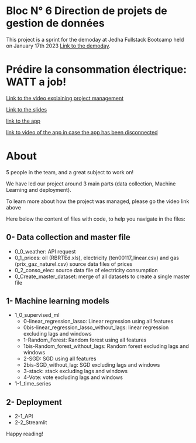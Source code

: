 # Bloc N° 6 Direction de projets de gestion de données
This project is a sprint for the demoday at Jedha Fullstack Bootcamp held on January 17th 2023 [Link to the demoday](https://youtu.be/cRNy1-rTXYg?t=2917).

# Prédire la consommation électrique: WATT a job!
[Link to the video explaining project management](https://share.vidyard.com/watch/nzSSYR5vWzUZFS3CSavzh7?)

[Link to the slides](https://docs.google.com/presentation/d/1V10sNomsMMYLlvwJbftaKjHNslNxmAU7R3Xtqs5fT3c/edit#slide=id.ga5178bf3d4_2_0)

[link to the app](https://watt-a-job-app.herokuapp.com/)

[link to video of the app in case the app has been disconnected](https://share.vidyard.com/watch/L1Xucxqe1gNMHyHyLa5wDm?)

# About

5 people in the team, and a great subject to work on!

We have led our project around 3 main parts (data collection, Machine Learning and deployment).

To learn more about how the project was managed, please go the video link above

Here below the content of files with code, to help you navigate in the files:

## 0- Data collection and master file
- 0_0_weather: API request
- 0_1_prices: oil (RBRTEd.xls), electricity (ten00117_linear.csv) and gas (prix_gaz_naturel.csv) source data files of prices
- 0_2_conso_elec: source data file of electricity consumption
- 0_Create_master_dataset: merge of all datasets to create a single master file

## 1- Machine learning models
- 1_0_supervised_ml
  - 0-linear_regression_lasso: Linear regression using all features
  - 0bis-linear_regression_lasso_without_lags: linear regression excluding lags and windows
  - 1-Random_Forest: Random forest using all features
  - 1bis-Random_forest_without_lags: Random forest excluding lags and windows
  - 2-SGD: SGD using all features
  - 2bis-SGD_without_lag: SGD excluding lags and windows
  - 3-stack: stack excluding lags and windows
  - 4-Vote: vote excluding lags and windows
- 1-1_time_series
## 2- Deployment
- 2-1_API
- 2-2_Streamlit



Happy reading!
